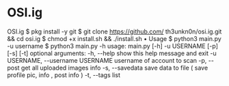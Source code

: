 # OSI.ig
OSI.ig $ pkg install -y git $ git clone https://github.com/ th3unkn0n/osi.ig.git &amp;&amp; cd osi.ig $ chmod +x install.sh &amp;&amp; ./install.sh • Usage $ python3 main.py -u username $ python3 main.py -h usage: main.py [-h] -u USERNAME [-p] [-s] [-t] optional arguments: -h, --help show this help message and exit -u USERNAME, --username USERNAME username of account to scan -p, --post get all uploaded images info -s, --savedata save data to file ( save profile pic, info , post info ) -t, --tags list
